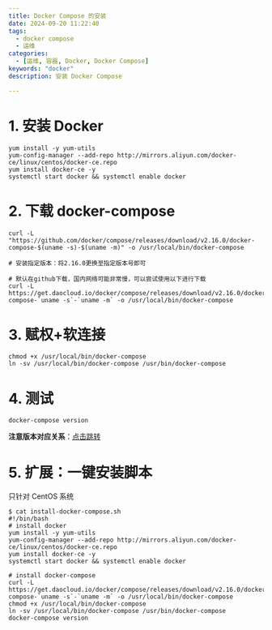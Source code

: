 ```yaml
---
title: Docker Compose 的安装
date: 2024-09-20 11:22:40
tags:
  - docker compose
  - 运维
categories:
  - [运维, 容器, Docker, Docker Compose]
keywords: "docker"
description: 安装 Docker Compose

---
```




# 1. 安装 Docker

```shell
yum install -y yum-utils
yum-config-manager --add-repo http://mirrors.aliyun.com/docker-ce/linux/centos/docker-ce.repo
yum install docker-ce -y
systemctl start docker && systemctl enable docker
```

# 2. 下载 docker-compose

```shell
curl -L "https://github.com/docker/compose/releases/download/v2.16.0/docker-compose-$(uname -s)-$(uname -m)" -o /usr/local/bin/docker-compose

# 安装指定版本：将2.16.0更换至指定版本号即可

# 默认在github下载，国内网络可能非常慢，可以尝试使用以下进行下载
curl -L https://get.daocloud.io/docker/compose/releases/download/v2.16.0/docker-compose-`uname -s`-`uname -m` -o /usr/local/bin/docker-compose
```

# 3. 赋权+软连接

```shell
chmod +x /usr/local/bin/docker-compose
ln -sv /usr/local/bin/docker-compose /usr/bin/docker-compose
```

# 4. 测试

```shell
docker-compose version
```



**注意版本对应关系**：[点击跳转](https://docs.docker.com/compose/compose-file/compose-versioning/)



# 5. 扩展：一键安装脚本

只针对 CentOS 系统

```shell
$ cat install-docker-compose.sh
#!/bin/bash
# install docker
yum install -y yum-utils
yum-config-manager --add-repo http://mirrors.aliyun.com/docker-ce/linux/centos/docker-ce.repo
yum install docker-ce -y
systemctl start docker && systemctl enable docker

# install docker-compose
curl -L https://get.daocloud.io/docker/compose/releases/download/v2.16.0/docker-compose-`uname -s`-`uname -m` -o /usr/local/bin/docker-compose
chmod +x /usr/local/bin/docker-compose
ln -sv /usr/local/bin/docker-compose /usr/bin/docker-compose
docker-compose version
```




